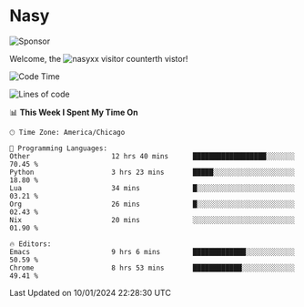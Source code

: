 # Nasy

<!--
<p align="center">
<img height="200" src="https://github-readme-stats.vercel.app/api?username=nasyxx&count_private=true&show_icons=true&theme=dracula&include_all_commits=true"/>
<img height="200" src="https://github-readme-stats.vercel.app/api/top-langs/?username=nasyxx&theme=dracula&hide=html,jupyter+notebook&count_private=true&show_icons=true"/>
</p>

  
----------------
-->

![Sponsor](https://img.shields.io/static/v1.svg?label=Sponsor&message=%E2%9D%A4&logo=GitHub&style=flat&color=pink)
 
Welcome, the ![nasyxx visitor counter](https://count.getloli.com/get/@nasyxx?theme=rule34)th vistor!
 
<!--START_SECTION:waka-->
![Code Time](http://img.shields.io/badge/Code%20Time-4%2C205%20hrs%2033%20mins-blue)

![Lines of code](https://img.shields.io/badge/From%20Hello%20World%20I%27ve%20Written-6.3%20million%20lines%20of%20code-blue)

📊 **This Week I Spent My Time On** 

```text
🕑︎ Time Zone: America/Chicago

💬 Programming Languages: 
Other                    12 hrs 40 mins      ██████████████████░░░░░░░   70.45 % 
Python                   3 hrs 23 mins       █████░░░░░░░░░░░░░░░░░░░░   18.80 % 
Lua                      34 mins             █░░░░░░░░░░░░░░░░░░░░░░░░   03.21 % 
Org                      26 mins             █░░░░░░░░░░░░░░░░░░░░░░░░   02.43 % 
Nix                      20 mins             ░░░░░░░░░░░░░░░░░░░░░░░░░   01.90 % 

🔥 Editors: 
Emacs                    9 hrs 6 mins        █████████████░░░░░░░░░░░░   50.59 % 
Chrome                   8 hrs 53 mins       ████████████░░░░░░░░░░░░░   49.41 % 
```


 Last Updated on 10/01/2024 22:28:30 UTC
<!--END_SECTION:waka-->

<!-- ![visitors](https://visitor-badge.laobi.icu/badge?page_id=nasyxx.nasyxx) -->
